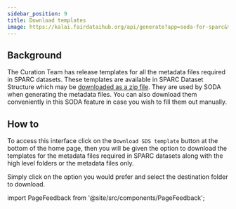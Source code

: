 ```yaml
---
sidebar_position: 9
title: Download templates
image: https://kalai.fairdataihub.org/api/generate?app=soda-for-sparc&title=Download%20Templates&description=Prepare%20Metadata&org=fairdataihub
---
```


## Background

The Curation Team has release templates for all the metadata files required in SPARC datasets. These templates are available in SPARC Dataset Structure which may be [downloaded as a zip file](https://github.com/SciCrunch/sparc-curation/releases/tag/dataset-template-2.1.0). They are used by SODA when generating the metadata files. You can also download them conveniently in this SODA feature in case you wish to fill them out manually.

## How to

To access this interface click on the `Download SDS template` button at the bottom of the home page,
then you will be given the option to download the templates for the metadata files required in SPARC
datasets along with the high level folders or the metadata files only.

Simply click on the option you would prefer and select the destination folder to download.

import PageFeedback from '@site/src/components/PageFeedback';

<PageFeedback />
